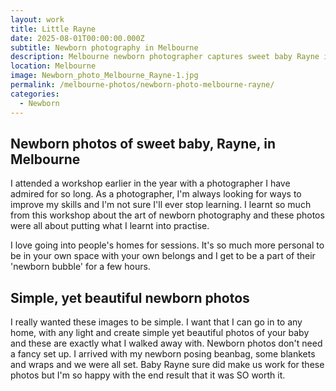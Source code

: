 ```yaml
---
layout: work
title: Little Rayne
date: 2025-08-01T00:00:00.000Z
subtitle: Newborn photography in Melbourne
description: Melbourne newborn photographer captures sweet baby Rayne in simple, beautiful session. Natural newborn photography with minimal setup and maximum love.
location: Melbourne
image: Newborn_photo_Melbourne_Rayne-1.jpg
permalink: /melbourne-photos/newborn-photo-melbourne-rayne/
categories:
  - Newborn
---
```


## Newborn photos of sweet baby, Rayne, in Melbourne

I attended a workshop earlier in the year with a photographer I have admired for so long. As a photographer, I'm always looking for ways to improve my skills and I'm not sure I'll ever stop learning. I learnt so much from this workshop about the art of newborn photography and these photos were all about putting what I learnt into practise.

I love going into people's homes for sessions. It's so much more personal to be in your own space with your own belongs and I get to be a part of their 'newborn bubble' for a few hours.

## Simple, yet beautiful newborn photos

I really wanted these images to be simple. I want that I can go in to any home, with any light and create simple yet beautiful photos of your baby and these are exactly what I walked away with. Newborn photos don't need a fancy set up. I arrived with my newborn posing beanbag, some blankets and wraps and we were all set. Baby Rayne sure did make us work for these photos but I'm so happy with the end result that it was SO worth it.

